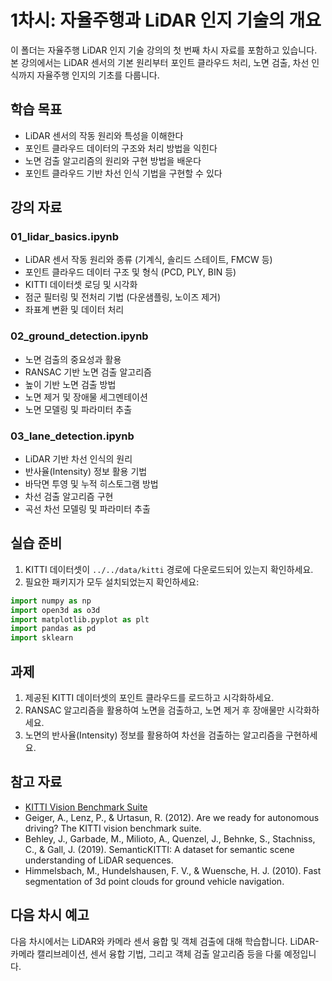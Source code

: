 # 1차시: 자율주행과 LiDAR 인지 기술의 개요

이 폴더는 자율주행 LiDAR 인지 기술 강의의 첫 번째 차시 자료를 포함하고 있습니다. 본 강의에서는 LiDAR 센서의 기본 원리부터 포인트 클라우드 처리, 노면 검출, 차선 인식까지 자율주행 인지의 기초를 다룹니다.

## 학습 목표

- LiDAR 센서의 작동 원리와 특성을 이해한다
- 포인트 클라우드 데이터의 구조와 처리 방법을 익힌다
- 노면 검출 알고리즘의 원리와 구현 방법을 배운다
- 포인트 클라우드 기반 차선 인식 기법을 구현할 수 있다

## 강의 자료

### 01_lidar_basics.ipynb
- LiDAR 센서 작동 원리와 종류 (기계식, 솔리드 스테이트, FMCW 등)
- 포인트 클라우드 데이터 구조 및 형식 (PCD, PLY, BIN 등)
- KITTI 데이터셋 로딩 및 시각화
- 점군 필터링 및 전처리 기법 (다운샘플링, 노이즈 제거)
- 좌표계 변환 및 데이터 처리

### 02_ground_detection.ipynb
- 노면 검출의 중요성과 활용
- RANSAC 기반 노면 검출 알고리즘
- 높이 기반 노면 검출 방법
- 노면 제거 및 장애물 세그멘테이션
- 노면 모델링 및 파라미터 추출

### 03_lane_detection.ipynb
- LiDAR 기반 차선 인식의 원리
- 반사율(Intensity) 정보 활용 기법
- 바닥면 투영 및 누적 히스토그램 방법
- 차선 검출 알고리즘 구현
- 곡선 차선 모델링 및 파라미터 추출

## 실습 준비

1. KITTI 데이터셋이 `../../data/kitti` 경로에 다운로드되어 있는지 확인하세요.
2. 필요한 패키지가 모두 설치되었는지 확인하세요:
```python
import numpy as np
import open3d as o3d
import matplotlib.pyplot as plt
import pandas as pd
import sklearn
```

## 과제

1. 제공된 KITTI 데이터셋의 포인트 클라우드를 로드하고 시각화하세요.
2. RANSAC 알고리즘을 활용하여 노면을 검출하고, 노면 제거 후 장애물만 시각화하세요.
3. 노면의 반사율(Intensity) 정보를 활용하여 차선을 검출하는 알고리즘을 구현하세요.

## 참고 자료

- [KITTI Vision Benchmark Suite](http://www.cvlibs.net/datasets/kitti/)
- Geiger, A., Lenz, P., & Urtasun, R. (2012). Are we ready for autonomous driving? The KITTI vision benchmark suite.
- Behley, J., Garbade, M., Milioto, A., Quenzel, J., Behnke, S., Stachniss, C., & Gall, J. (2019). SemanticKITTI: A dataset for semantic scene understanding of LiDAR sequences.
- Himmelsbach, M., Hundelshausen, F. V., & Wuensche, H. J. (2010). Fast segmentation of 3d point clouds for ground vehicle navigation.

## 다음 차시 예고

다음 차시에서는 LiDAR와 카메라 센서 융합 및 객체 검출에 대해 학습합니다. LiDAR-카메라 캘리브레이션, 센서 융합 기법, 그리고 객체 검출 알고리즘 등을 다룰 예정입니다.